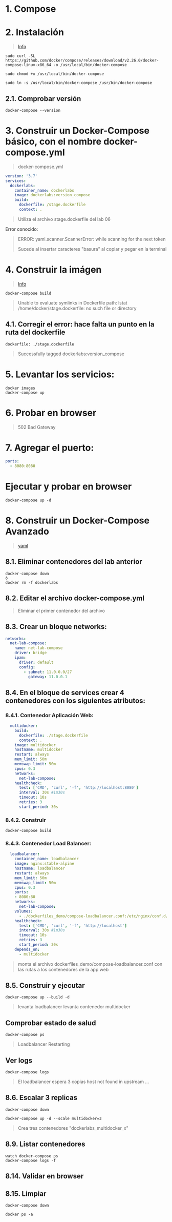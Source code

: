 # 1. Compose <!-- omit in TOC -->

# 2. Instalación

> [Info](https://docs.docker.com/compose/install/ )

```vim
sudo curl -SL https://github.com/docker/compose/releases/download/v2.26.0/docker-compose-linux-x86_64 -o /usr/local/bin/docker-compose

sudo chmod +x /usr/local/bin/docker-compose

sudo ln -s /usr/local/bin/docker-compose /usr/bin/docker-compose
```

## 2.1. Comprobar versión
```vim
docker-compose --version
```
# 3. Construir un Docker-Compose básico, con el nombre docker-compose.yml

> docker-compose.yml


```yaml
version: '3.7'
services:
  dockerlabs:
    container_name: dockerlabs
    image: dockerlabs:version_compose
    build:
      dockerfile: /stage.dockerfile
      context: .
```
> Utiliza el archivo stage.dockerfile del lab 06

Error conocido:
> ERROR: yaml.scanner.ScannerError: while scanning for the next token
>
> Sucede al insertar caracteres "basura" al copiar y pegar en la terminal

# 4. Construir la imágen
> [Info](https://docs.docker.com/compose/reference/build/)

```vim
docker-compose build
```

> Unable to evaluate symlinks in Dockerfile path: lstat /home/docker/stage.dockerfile: no such file or directory

## 4.1. Corregir el error: hace falta un punto en la ruta del dockerfile
```vim
dockerfile: ./stage.dockerfile
```

> Successfully tagged dockerlabs:version_compose

# 5. Levantar los servicios:
```vim
docker images
docker-compose up
```

# 6. Probar en browser

> 502 Bad Gateway

# 7. Agregar el puerto:
```yaml
ports:
  - 8080:8080
```

# Ejecutar y probar en browser
```
docker-compose up -d
```

# 8. Construir un Docker-Compose Avanzado
> [yaml](./compose_loadbalancer/advanced.yml)
## 8.1. Eliminar contenedores del lab anterior
```vim
docker-compose down
ó
docker rm -f dockerlabs
```
## 8.2. Editar el archivo docker-compose.yml
> Eliminar el primer contenedor del archivo
## 8.3. Crear un bloque networks:
```yaml
networks:
  net-lab-compose:
    name: net-lab-compose
    driver: bridge
    ipam:
      driver: default
      config:
        - subnet: 11.0.0.0/27
          gateway: 11.0.0.1
```

## 8.4. En el bloque de services crear 4 contenedores con los siguientes atributos:

### 8.4.1. Contenedor Aplicación Web:
```yaml
  multidocker:
    build:
      dockerfile: ./stage.dockerfile
      context: .
    image: multidocker
    hostname: multidocker
    restart: always
    mem_limit: 50m
    memswap_limit: 50m
    cpus: 0.3
    networks:
      net-lab-compose:
    healthcheck:
      test: ['CMD', 'curl', '-f', 'http://localhost:8080']
      interval: 30s #1m30s
      timeout: 10s
      retries: 3
      start_period: 30s
```

### 8.4.2. Construir
```vim
docker-compose build
```

### 8.4.3. Contenedor Load Balancer:
```yaml
  loadbalancer:
    container_name: loadbalancer
    image: nginx:stable-alpine
    hostname: loadbalancer
    restart: always
    mem_limit: 50m
    memswap_limit: 50m
    cpus: 0.3
    ports:
    - 8080:80
    networks:
      net-lab-compose:
    volumes:
      - ./dockerfiles_demo/compose-loadbalancer.conf:/etc/nginx/conf.d/default.conf:ro
    healthcheck:
      test: ['CMD', 'curl', '-f', 'http://localhost']
      interval: 30s #1m30s
      timeout: 10s
      retries: 3
      start_period: 30s
    depends_on:
      - multidocker
```
> monta el archivo dockerfiles_demo/compose-loadbalancer.conf con las rutas a los contenedores de la app web


## 8.5. Construir y ejecutar
```vim
docker-compose up --build -d
```
> levanta loadbalancer
> levanta contenedor multidocker

## Comprobar estado de salud
```
docker-compose ps
```
> Loadbalancer Restarting


## Ver logs
```
docker-compose logs
```
> El loadbalancer espera 3 copias
> host not found in upstream ...
## 8.6. Escalar 3 replicas
```
docker-compose down

docker-compose up -d --scale multidocker=3
```

> Crea tres contenedores "dockerlabs_multidocker_x"


## 8.9. Listar contenedores
```vim
watch docker-compose ps
docker-compose logs -f
```

## 8.14. Validar en browser


## 8.15. Limpiar
```vim
docker-compose down

docker ps -a
```
